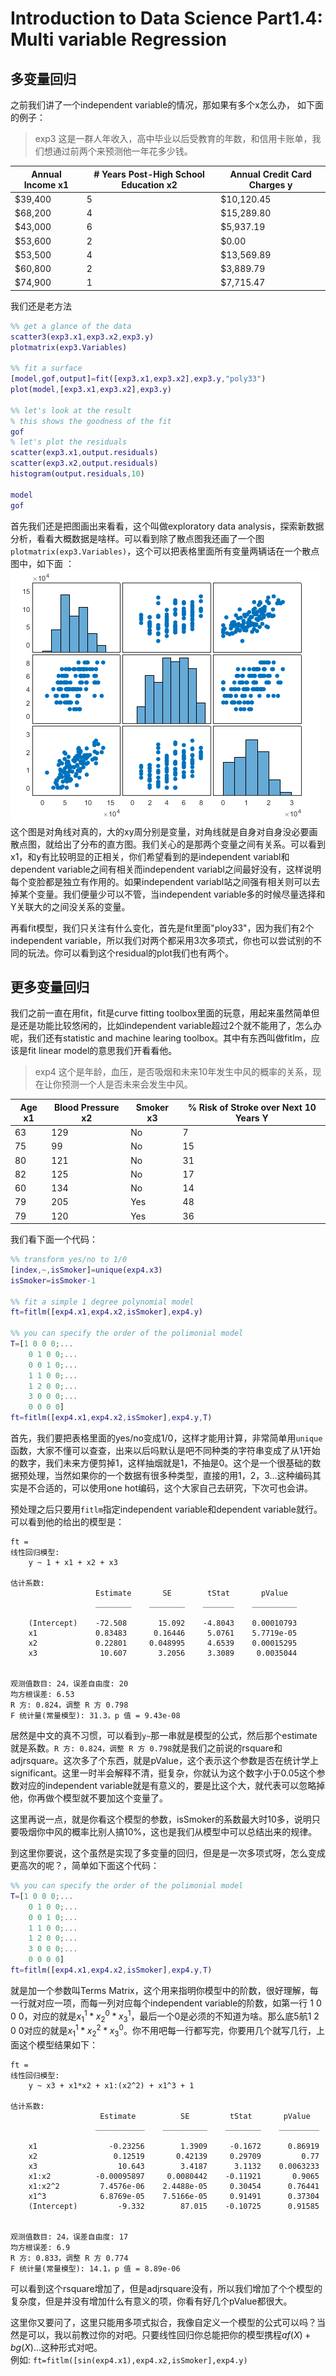 # Introduction to Data Science Part1.4:  Multi variable Regression 

## 多变量回归

之前我们讲了一个independent variable的情况，那如果有多个x怎么办，
如下面的例子：

>exp3 这是一群人年收入，高中毕业以后受教育的年数，和信用卡账单，我们想通过前两个来预测他一年花多少钱。

| Annual   Income     x1 | # Years   Post-High School Education     x2 | Annual Credit   Card Charges     y |
|------------------------|---------------------------------------------|------------------------------------|
| $39,400                | 5                                           | $10,120.45                         |
| $68,200                | 4                                           | $15,289.80                         |
| $43,000                | 6                                           | $5,937.19                          |
| $53,600                | 2                                           | $0.00                              |
| $53,500                | 4                                           | $13,569.89                         |
| $60,800                | 2                                           | $3,889.79                          |
| $74,900                | 1                                           | $7,715.47                          |
我们还是老方法
```matlab
%% get a glance of the data
scatter3(exp3.x1,exp3.x2,exp3.y)
plotmatrix(exp3.Variables)

%% fit a surface
[model,gof,output]=fit([exp3.x1,exp3.x2],exp3.y,"poly33")
plot(model,[exp3.x1,exp3.x2],exp3.y)

%% let's look at the result
% this shows the goodness of the fit
gof
% let's plot the residuals
scatter(exp3.x1,output.residuals)
scatter(exp3.x2,output.residuals)
histogram(output.residuals,10)

model
gof
```
首先我们还是把图画出来看看，这个叫做exploratory data analysis，探索新数据分析，看看大概数据是啥样。可以看到除了散点图我还画了一个图`plotmatrix(exp3.Variables)`，这个可以把表格里面所有变量两辆话在一个散点图中，如下面  ：
![](2020-02-14-01-20-01.png)  
这个图是对角线对真的，大的xy周分别是变量，对角线就是自身对自身没必要画散点图，就给出了分布的直方图。我们关心的是那两个变量之间有关系。可以看到x1，和y有比较明显的正相关，你们希望看到的是independent variabl和dependent variable之间有相关而independent variabl之间最好没有，这样说明每个变脸都是独立有作用的。如果independent variabl站之间强有相关则可以去掉某个变量。我们便量少可以不管，当independent variable多的时候尽量选择和Y关联大的之间没关系的变量。

再看fit模型，我们只关注有什么变化，首先是fit里面"ploy33"，因为我们有2个independent variable，所以我们对两个都采用3次多项式，你也可以尝试别的不同的玩法。你可以看到这个residual的plot我们也有两个。

## 更多变量回归
我们之前一直在用fit，fit是curve fitting toolbox里面的玩意，用起来虽然简单但是还是功能比较悠闲的，比如independent variable超过2个就不能用了，怎么办呢，我们还有statistic and machine learing toolbox。其中有东西叫做fitlm，应该是fit linear model的意思我们开看看他。

>exp4 这个是年龄，血压，是否吸烟和未来10年发生中风的概率的关系，现在让你预测一个人是否未来会发生中风。

| Age x1 | Blood Pressure x2 | Smoker x3 | % Risk of Stroke   over Next 10 Years Y |
|--------|-------------------|-----------|-----------------------------------------|
| 63     | 129               | No        | 7                                       |
| 75     | 99                | No        | 15                                      |
| 80     | 121               | No        | 31                                      |
| 82     | 125               | No        | 17                                      |
| 60     | 134               | No        | 14                                      |
| 79     | 205               | Yes       | 48                                      |
| 79     | 120               | Yes       | 36                                      |

我们看下面一个代码：
```matlab
%% transform yes/no to 1/0
[index,~,isSmoker]=unique(exp4.x3)
isSmoker=isSmoker-1

%% fit a simple 1 degree polynomial model
ft=fitlm([exp4.x1,exp4.x2,isSmoker],exp4.y)

%% you can specify the order of the polimonial model
T=[1 0 0 0;...
    0 1 0 0;...
    0 0 1 0;...
    1 1 0 0;...
    1 2 0 0;...
    3 0 0 0;...
    0 0 0 0]
ft=fitlm([exp4.x1,exp4.x2,isSmoker],exp4.y,T)
```
首先，我们要把表格里面的yes/no变成1/0，这样才能用计算，非常简单用`unique`函数，大家不懂可以查查，出来以后吗默认是吧不同种类的字符串变成了从1开始的数字，我们未来方便剪掉1，这样抽烟就是1，不抽是0。这个是一个很基础的数据预处理，当然如果你的一个数据有很多种类型，直接的用1，2，3...这种编码其实是不合适的，可以使用one hot编码，这个大家自己去研究，下次可也会讲。

预处理之后只要用`fitlm`指定independent variable和dependent variable就行。可以看到他的给出的模型是：
```
ft = 
线性回归模型:
    y ~ 1 + x1 + x2 + x3

估计系数:
                   Estimate       SE        tStat       pValue  
                   ________    ________    _______    __________

    (Intercept)    -72.508       15.092    -4.8043    0.00010793
    x1             0.83483      0.16446     5.0761    5.7719e-05
    x2             0.22801     0.048995     4.6539    0.00015295
    x3              10.607       3.2056     3.3089     0.0035044


观测值数目: 24，误差自由度: 20
均方根误差: 6.53
R 方: 0.824，调整 R 方 0.798
F 统计量(常量模型): 31.3，p 值 = 9.43e-08
```
居然是中文的真不习惯，可以看到`y~`那一串就是模型的公式，然后那个estimate就是系数。`R 方: 0.824，调整 R 方 0.798`就是我们之前说的rsquare和adjrsquare。这次多了个东西，就是pValue，这个表示这个参数是否在统计学上significant。这里一时半会解释不清，挺复杂，你就认为这个数字小于0.05这个参数对应的independent variable就是有意义的，要是比这个大，就代表可以忽略掉他，你再做个模型就不要加这个变量了。

这里再说一点，就是你看这个模型的参数，isSmoker的系数最大时10多，说明只要吸烟你中风的概率比别人搞10%，这也是我们从模型中可以总结出来的规律。

到这里你要说，这个虽然是实现了多变量的回归，但是是一次多项式呀，怎么变成更高次的呢？，简单如下面这个代码：
```matlab
%% you can specify the order of the polimonial model
T=[1 0 0 0;...
    0 1 0 0;...
    0 0 1 0;...
    1 1 0 0;...
    1 2 0 0;...
    3 0 0 0;...
    0 0 0 0]
ft=fitlm([exp4.x1,exp4.x2,isSmoker],exp4.y,T)
```
就是加一个参数叫Terms Matrix，这个用来指明你模型中的阶数，很好理解，每一行就对应一项，而每一列对应每个independent variable的阶数，如第一行 1 0 0 0，对应的就是${x_1}^1*{x_2}^0*{x_3}^1$，最后一个0是必须的不知道为啥。那么底5航1 2 0 0对应的就是${x_1}^1*{x_2}^2*{x_3}^0$。你不用吧每一行都写完，你要用几个就写几行，上面这个模型结果如下：
```
ft = 
线性回归模型:
    y ~ x3 + x1*x2 + x1:(x2^2) + x1^3 + 1

估计系数:
                    Estimate          SE         tStat       pValue  
                   ___________    __________    ________    _________

    x1                -0.23256        1.3909     -0.1672      0.86919
    x2                 0.12519       0.42139     0.29709         0.77
    x3                  10.643        3.4187      3.1132    0.0063233
    x1:x2          -0.00095897     0.0080442    -0.11921       0.9065
    x1:x2^2         7.4576e-06    2.4488e-05     0.30454      0.76441
    x1^3            6.8769e-05    7.5166e-05     0.91491      0.37304
    (Intercept)         -9.332        87.015    -0.10725      0.91585


观测值数目: 24，误差自由度: 17
均方根误差: 6.9
R 方: 0.833，调整 R 方 0.774
F 统计量(常量模型): 14.1，p 值 = 8.89e-06
```
可以看到这个rsquare增加了，但是adjrsquare没有，所以我们增加了个个模型的复杂度，但是并没有增加什么有意义的项，你看有好几个pValue都很大。

这里你又要问了，这里只能用多项式拟合，我像自定义一个模型的公式可以吗？当然是可以，我以前教过你的对吧。只要线性回归你总能把你的模型携程$af(X)+bg(X)...$这种形式对吧。  
例如: `ft=fitlm([sin(exp4.x1),exp4.x2,isSmoker],exp4.y)`
